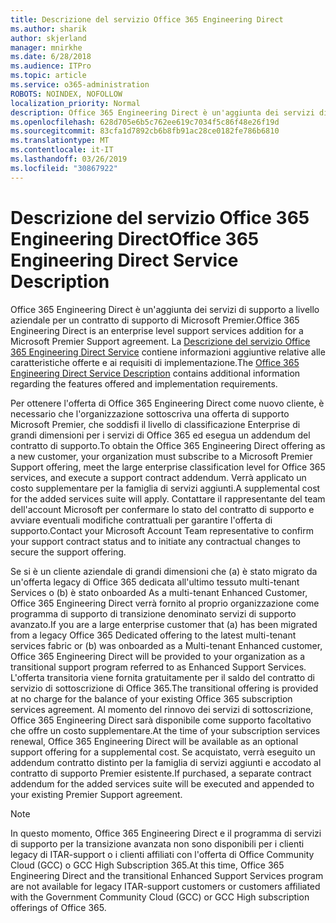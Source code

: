 ```yaml
---
title: Descrizione del servizio Office 365 Engineering Direct
ms.author: sharik
author: skjerland
manager: mnirkhe
ms.date: 6/28/2018
ms.audience: ITPro
ms.topic: article
ms.service: o365-administration
ROBOTS: NOINDEX, NOFOLLOW
localization_priority: Normal
description: Office 365 Engineering Direct è un'aggiunta dei servizi di supporto a livello aziendale per un contratto di supporto di Microsoft Premier. La descrizione del servizio Office 365 Engineering Direct Service contiene informazioni aggiuntive relative alle caratteristiche offerte e ai requisiti di implementazione.
ms.openlocfilehash: 628d705e6b5c762ee619c7034f5c86f48e26f19d
ms.sourcegitcommit: 83cfa1d7892cb6b8fb91ac28ce0182fe786b6810
ms.translationtype: MT
ms.contentlocale: it-IT
ms.lasthandoff: 03/26/2019
ms.locfileid: "30867922"
---
```

# <a name="office-365-engineering-direct-service-description"></a><span data-ttu-id="33ed1-104">Descrizione del servizio Office 365 Engineering Direct</span><span class="sxs-lookup"><span data-stu-id="33ed1-104">Office 365 Engineering Direct Service Description</span></span>

<span data-ttu-id="33ed1-105">Office 365 Engineering Direct è un'aggiunta dei servizi di supporto a livello aziendale per un contratto di supporto di Microsoft Premier.</span><span class="sxs-lookup"><span data-stu-id="33ed1-105">Office 365 Engineering Direct is an enterprise level support services addition for a Microsoft Premier Support agreement.</span></span> <span data-ttu-id="33ed1-106">La [Descrizione del servizio Office 365 Engineering Direct Service](https://github.com/MicrosoftDocs/OfficeDocs-O365ServiceDescriptions/blob/master/Office%20365%20Engineering%20Direct%20-%20Svc%20Desc%20(25mar2019).pdf) contiene informazioni aggiuntive relative alle caratteristiche offerte e ai requisiti di implementazione.</span><span class="sxs-lookup"><span data-stu-id="33ed1-106">The [Office 365 Engineering Direct Service Description](https://github.com/MicrosoftDocs/OfficeDocs-O365ServiceDescriptions/blob/master/Office%20365%20Engineering%20Direct%20-%20Svc%20Desc%20(25mar2019).pdf) contains additional information regarding the features offered and implementation requirements.</span></span>

<span data-ttu-id="33ed1-107">Per ottenere l'offerta di Office 365 Engineering Direct come nuovo cliente, è necessario che l'organizzazione sottoscriva una offerta di supporto Microsoft Premier, che soddisfi il livello di classificazione Enterprise di grandi dimensioni per i servizi di Office 365 ed esegua un addendum del contratto di supporto.</span><span class="sxs-lookup"><span data-stu-id="33ed1-107">To obtain the Office 365 Engineering Direct offering as a new customer, your organization must subscribe to a Microsoft Premier Support offering, meet the large enterprise classification level for Office 365 services, and execute a support contract addendum.</span></span> <span data-ttu-id="33ed1-108">Verrà applicato un costo supplementare per la famiglia di servizi aggiunti.</span><span class="sxs-lookup"><span data-stu-id="33ed1-108">A supplemental cost for the added services suite will apply.</span></span> <span data-ttu-id="33ed1-109">Contattare il rappresentante del team dell'account Microsoft per confermare lo stato del contratto di supporto e avviare eventuali modifiche contrattuali per garantire l'offerta di supporto.</span><span class="sxs-lookup"><span data-stu-id="33ed1-109">Contact your Microsoft Account Team representative to confirm your support contract status and to initiate any contractual changes to secure the support offering.</span></span> 

<span data-ttu-id="33ed1-110">Se si è un cliente aziendale di grandi dimensioni che (a) è stato migrato da un'offerta legacy di Office 365 dedicata all'ultimo tessuto multi-tenant Services o (b) è stato onboarded As a multi-tenant Enhanced Customer, Office 365 Engineering Direct verrà fornito al proprio organizzazione come programma di supporto di transizione denominato servizi di supporto avanzato.</span><span class="sxs-lookup"><span data-stu-id="33ed1-110">If you are a large enterprise customer that (a) has been migrated from a legacy Office 365 Dedicated offering to the latest multi-tenant services fabric or (b) was onboarded as a Multi-tenant Enhanced customer, Office 365 Engineering Direct will be provided to your organization as a transitional support program referred to as Enhanced Support Services.</span></span> <span data-ttu-id="33ed1-111">L'offerta transitoria viene fornita gratuitamente per il saldo del contratto di servizio di sottoscrizione di Office 365.</span><span class="sxs-lookup"><span data-stu-id="33ed1-111">The transitional offering is provided at no charge for the balance of your existing Office 365 subscription services agreement.</span></span> <span data-ttu-id="33ed1-112">Al momento del rinnovo dei servizi di sottoscrizione, Office 365 Engineering Direct sarà disponibile come supporto facoltativo che offre un costo supplementare.</span><span class="sxs-lookup"><span data-stu-id="33ed1-112">At the time of your subscription services renewal, Office 365 Engineering Direct will be available as an optional support offering for a supplemental cost.</span></span> <span data-ttu-id="33ed1-113">Se acquistato, verrà eseguito un addendum contratto distinto per la famiglia di servizi aggiunti e accodato al contratto di supporto Premier esistente.</span><span class="sxs-lookup"><span data-stu-id="33ed1-113">If purchased, a separate contract addendum for the added services suite will be executed and appended to your existing Premier Support agreement.</span></span>

> [!NOTE]
> <span data-ttu-id="33ed1-114">In questo momento, Office 365 Engineering Direct e il programma di servizi di supporto per la transizione avanzata non sono disponibili per i clienti legacy di ITAR-support o i clienti affiliati con l'offerta di Office Community Cloud (GCC) o GCC High Subscription 365.</span><span class="sxs-lookup"><span data-stu-id="33ed1-114">At this time, Office 365 Engineering Direct and the transitional Enhanced Support Services program are not available for legacy ITAR-support customers or customers affiliated with the Government Community Cloud (GCC) or GCC High subscription offerings of Office 365.</span></span>
